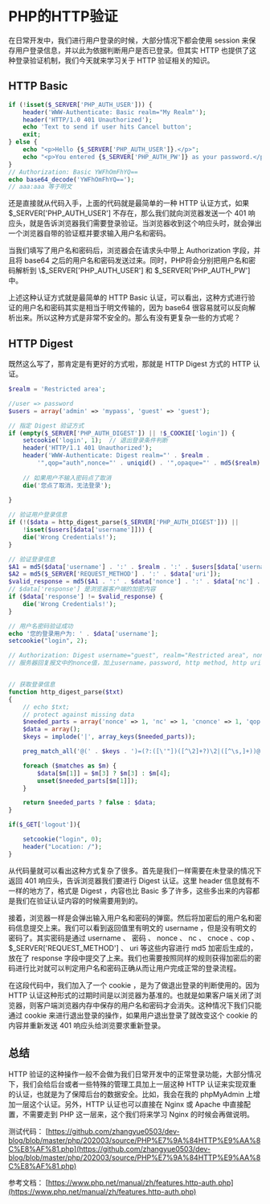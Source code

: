 # PHP的HTTP验证

在日常开发中，我们进行用户登录的时候，大部分情况下都会使用 session 来保存用户登录信息，并以此为依据判断用户是否已登录。但其实 HTTP 也提供了这种登录验证机制，我们今天就来学习关于 HTTP 验证相关的知识。

## HTTP Basic

```php
if (!isset($_SERVER['PHP_AUTH_USER'])) {
    header('WWW-Authenticate: Basic realm="My Realm"');
    header('HTTP/1.0 401 Unauthorized');
    echo 'Text to send if user hits Cancel button';
    exit;
} else {
    echo "<p>Hello {$_SERVER['PHP_AUTH_USER']}.</p>";
    echo "<p>You entered {$_SERVER['PHP_AUTH_PW']} as your password.</p>";
}
// Authorization: Basic YWFhOmFhYQ==
echo base64_decode('YWFhOmFhYQ==');
// aaa:aaa 等于明文
```

还是直接就从代码入手，上面的代码就是最简单的一种 HTTP 认证方式，如果 $_SERVER['PHP_AUTH_USER'] 不存在，那么我们就向浏览器发送一个 401 响应头，就是告诉浏览器我们需要登录验证。当浏览器收到这个响应头时，就会弹出一个浏览器自带的验证框并要求输入用户名和密码。

当我们填写了用户名和密码后，浏览器会在请求头中带上 Authorization 字段，并且将 base64 之后的用户名和密码发送过来。同时，PHP将会分别把用户名和密码解析到 \\$_SERVER['PHP_AUTH_USER'] 和 $_SERVER['PHP_AUTH_PW'] 中。

上述这种认证方式就是最简单的 HTTP Basic 认证，可以看出，这种方式进行验证的用户名和密码其实是相当于明文传输的，因为 base64 很容易就可以反向解析出来。所以这种方式是非常不安全的。那么有没有更复杂一些的方式呢？

## HTTP Digest

既然这么写了，那肯定是有更好的方式啦，那就是 HTTP Digest 方式的 HTTP 认证。

```php
$realm = 'Restricted area';

//user => password
$users = array('admin' => 'mypass', 'guest' => 'guest');

// 指定 Digest 验证方式
if (empty($_SERVER['PHP_AUTH_DIGEST']) || !$_COOKIE['login']) {
    setcookie('login', 1);  // 退出登录条件判断
    header('HTTP/1.1 401 Unauthorized');
    header('WWW-Authenticate: Digest realm="' . $realm .
        '",qop="auth",nonce="' . uniqid() . '",opaque="' . md5($realm) . '"');
    
    // 如果用户不输入密码点了取消
    die('您点了取消，无法登录');
    
}

// 验证用户登录信息
if (!($data = http_digest_parse($_SERVER['PHP_AUTH_DIGEST'])) ||
    !isset($users[$data['username']])) {
    die('Wrong Credentials!');
}

// 验证登录信息
$A1 = md5($data['username'] . ':' . $realm . ':' . $users[$data['username']]);
$A2 = md5($_SERVER['REQUEST_METHOD'] . ':' . $data['uri']);
$valid_response = md5($A1 . ':' . $data['nonce'] . ':' . $data['nc'] . ':' . $data['cnonce'] . ':' . $data['qop'] . ':' . $A2);
// $data['response'] 是浏览器客户端的加密内容
if ($data['response'] != $valid_response) {
    die('Wrong Credentials!');
}

// 用户名密码验证成功
echo '您的登录用户为: ' . $data['username'];
setcookie("login", 2);

// Authorization: Digest username="guest", realm="Restricted area", nonce="5e815bcbb4eba", uri="/", response="9286ea8d0fac79d3a95fff3e442d6d79", opaque="cdce8a5c95a1427d74df7acbf41c9ce0", qop=auth, nc=00000002, cnonce="a42e137359673851"
// 服务器回复报文中的nonce值，加上username，password, http method, http uri利用MD5（或者服务器指定的其他算法）计算出request-digest，作为repsonse头域的值


// 获取登录信息
function http_digest_parse($txt)
{
    // echo $txt;
    // protect against missing data
    $needed_parts = array('nonce' => 1, 'nc' => 1, 'cnonce' => 1, 'qop' => 1, 'username' => 1, 'uri' => 1, 'response' => 1);
    $data = array();
    $keys = implode('|', array_keys($needed_parts));

    preg_match_all('@(' . $keys . ')=(?:([\'"])([^\2]+?)\2|([^\s,]+))@', $txt, $matches, PREG_SET_ORDER);

    foreach ($matches as $m) {
        $data[$m[1]] = $m[3] ? $m[3] : $m[4];
        unset($needed_parts[$m[1]]);
    }

    return $needed_parts ? false : $data;
}

if($_GET['logout']){

    setcookie("login", 0);
    header("Location: /");
}

```

从代码量就可以看出这种方式复杂了很多。首先是我们一样需要在未登录的情况下返回 401 响应头，告诉浏览器我们要进行 Digest 认证。这里 header 信息就有不一样的地方了，格式是 Digest ，内容也比 Basic 多了许多，这些多出来的内容都是我们在验证认证内容的时候需要用到的。

接着，浏览器一样是会弹出输入用户名和密码的弹窗。然后将加密后的用户名和密码信息提交上来。我们可以看到返回值里有明文的 username ，但是没有明文的密码了。其实密码是通过 username 、 密码 、 nonce 、 nc 、 cnoce 、cop 、$_SERVER['REQUEST_METHOD'] 、 uri 等这些内容进行 md5 加密后生成的，放在了 response 字段中提交了上来。我们也需要按照同样的规则获得加密后的密码进行比对就可以判定用户名和密码正确从而让用户完成正常的登录流程。

在这段代码中，我们加入了一个 cookie ，是为了做退出登录的判断使用的。因为 HTTP 认证这种形式的过期时间是以浏览器为基准的。也就是如果客户端关闭了浏览器，则客户端浏览器内存中保存的用户名和密码才会消失。这种情况下我们只能通过 cookie 来进行退出登录的操作，如果用户退出登录了就改变这个 cookie 的内容并重新发送 401 响应头给浏览要求重新登录。

## 总结

HTTP 验证的这种操作一般不会做为我们日常开发中的正常登录功能，大部分情况下，我们会给后台或者一些特殊的管理工具加上一层这种 HTTP 认证来实现双重的认证，也就是为了保障后台的数据安全。比如，我会在我的 phpMyAdmin 上增加一层这个认证。另外，HTTP 认证也可以直接在 Nginx 或 Apache 中直接配置，不需要走到 PHP 这一层来，这个我们将来学习 Nginx 的时候会再做说明。

测试代码：
[https://github.com/zhangyue0503/dev-blog/blob/master/php/202003/source/PHP%E7%9A%84HTTP%E9%AA%8C%E8%AF%81.php](https://github.com/zhangyue0503/dev-blog/blob/master/php/202003/source/PHP%E7%9A%84HTTP%E9%AA%8C%E8%AF%81.php)

参考文档：
[https://www.php.net/manual/zh/features.http-auth.php](https://www.php.net/manual/zh/features.http-auth.php)